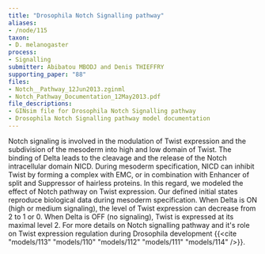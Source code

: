 ```yaml
---
title: "Drosophila Notch Signalling pathway"
aliases:
- /node/115
taxon: 
- D. melanogaster
process: 
- Signalling
submitter: Abibatou MBODJ and Denis THIEFFRY
supporting_paper: "88"
files: 
- Notch__Pathway_12Jun2013.zginml
- Notch_Pathway_Documentation_12May2013.pdf
file_descriptions: 
- GINsim file for Drosophila Notch Signalling pathway
- Drosophila Notch Signalling pathway model documentation
---
```



Notch signaling is involved in the modulation of Twist expression and the
subdivision of the mesoderm into high and low domain of Twist. The binding of
Delta leads to the cleavage and the release of the Notch intracellular domain
NICD. During mesoderm specification, NICD can inhibit Twist by forming a
complex with EMC, or in combination with Enhancer of split and Suppressor of
hairless proteins. In this regard, we modeled the effect of Notch pathway on
Twist expression. Our defined initial states reproduce biological data during
mesoderm specification. When Delta is ON (high or medium signaling), the level
of Twist expression can decrease from 2 to 1 or 0. When Delta is OFF (no
signaling), Twist is expressed at its maximal level 2. For more details on
Notch signalling pathway and it's role on Twist expression regulation during
Drosophila development {{<cite "models/113" "models/110" "models/112" "models/111" "models/114" />}}.


